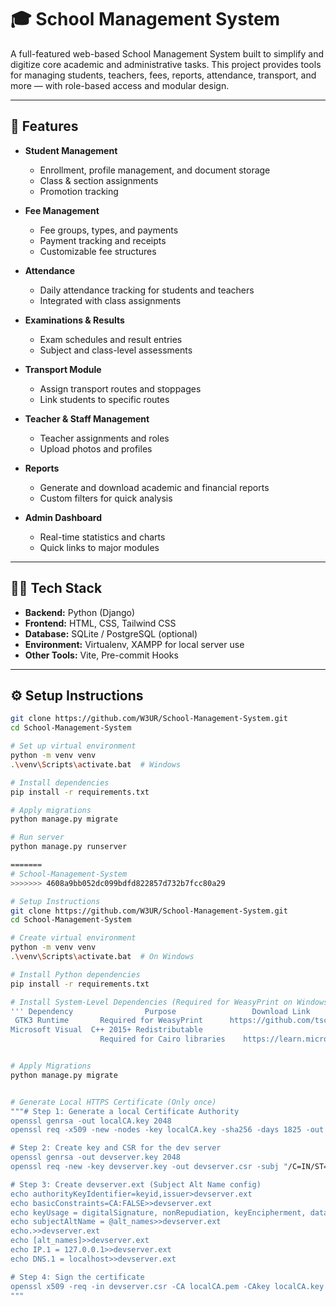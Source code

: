 # 🎓 School Management System

A full-featured web-based School Management System built to simplify and digitize core academic and administrative tasks. This project provides tools for managing students, teachers, fees, reports, attendance, transport, and more — with role-based access and modular design.

---

## 🚀 Features

- **Student Management**
  - Enrollment, profile management, and document storage
  - Class & section assignments
  - Promotion tracking

- **Fee Management**
  - Fee groups, types, and payments
  - Payment tracking and receipts
  - Customizable fee structures

- **Attendance**
  - Daily attendance tracking for students and teachers
  - Integrated with class assignments

- **Examinations & Results**
  - Exam schedules and result entries
  - Subject and class-level assessments

- **Transport Module**
  - Assign transport routes and stoppages
  - Link students to specific routes

- **Teacher & Staff Management**
  - Teacher assignments and roles
  - Upload photos and profiles

- **Reports**
  - Generate and download academic and financial reports
  - Custom filters for quick analysis

- **Admin Dashboard**
  - Real-time statistics and charts
  - Quick links to major modules

---

## 🧑‍💻 Tech Stack

- **Backend:** Python (Django)
- **Frontend:** HTML, CSS, Tailwind CSS
- **Database:** SQLite / PostgreSQL (optional)
- **Environment:** Virtualenv, XAMPP for local server use
- **Other Tools:** Vite, Pre-commit Hooks

---

## ⚙️ Setup Instructions

```bash
git clone https://github.com/W3UR/School-Management-System.git
cd School-Management-System

# Set up virtual environment
python -m venv venv
.\venv\Scripts\activate.bat  # Windows

# Install dependencies
pip install -r requirements.txt

# Apply migrations
python manage.py migrate

# Run server
python manage.py runserver

=======
# School-Management-System
>>>>>>> 4608a9bb052dc099bdfd822857d732b7fcc80a29

# Setup Instructions
git clone https://github.com/W3UR/School-Management-System.git
cd School-Management-System

# Create virtual environment
python -m venv venv
.\venv\Scripts\activate.bat  # On Windows

# Install Python dependencies
pip install -r requirements.txt

# Install System-Level Dependencies (Required for WeasyPrint on Windows)
''' Dependency	              Purpose	              Download Link
 GTK3 Runtime       Required for WeasyPrint      https://github.com/tschoonj/GTK-for-Windows-Runtime-Environment-Installer/releases
Microsoft Visual  C++ 2015+ Redistributable  
                    Required for Cairo libraries    https://learn.microsoft.com/en-us/cpp/windows/latest-supported-vc-redist/'''


# Apply Migrations
python manage.py migrate


# Generate Local HTTPS Certificate (Only once)
"""# Step 1: Generate a local Certificate Authority
openssl genrsa -out localCA.key 2048
openssl req -x509 -new -nodes -key localCA.key -sha256 -days 1825 -out localCA.pem -subj "/C=IN/ST=Local/L=Dev/O=LocalDevCA/OU=DevCA/CN=LocalDevCA"

# Step 2: Create key and CSR for the dev server
openssl genrsa -out devserver.key 2048
openssl req -new -key devserver.key -out devserver.csr -subj "/C=IN/ST=Local/L=Dev/O=DevServer/OU=LocalDev/CN=127.0.0.1"

# Step 3: Create devserver.ext (Subject Alt Name config)
echo authorityKeyIdentifier=keyid,issuer>devserver.ext
echo basicConstraints=CA:FALSE>>devserver.ext
echo keyUsage = digitalSignature, nonRepudiation, keyEncipherment, dataEncipherment>>devserver.ext
echo subjectAltName = @alt_names>>devserver.ext
echo.>>devserver.ext
echo [alt_names]>>devserver.ext
echo IP.1 = 127.0.0.1>>devserver.ext
echo DNS.1 = localhost>>devserver.ext

# Step 4: Sign the certificate
openssl x509 -req -in devserver.csr -CA localCA.pem -CAkey localCA.key -CAcreateserial -out devserver.crt -days 825 -sha256 -extfile devserver.ext
"""